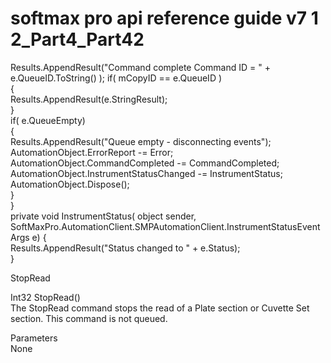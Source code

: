 # softmax pro api reference guide v7 1 2\_Part4\_Part42

Results.AppendResult("Command complete Command ID = " + e.QueueID.ToString() ); if( mCopyID == e.QueueID )\
{\
Results.AppendResult(e.StringResult);\
}\
if( e.QueueEmpty)\
{\
Results.AppendResult("Queue empty - disconnecting events");\
AutomationObject.ErrorReport -= Error;\
AutomationObject.CommandCompleted -= CommandCompleted;\
AutomationObject.InstrumentStatusChanged -= InstrumentStatus;\
AutomationObject.Dispose();\
}\
}\
private void InstrumentStatus( object sender,\
SoftMaxPro.AutomationClient.SMPAutomationClient.InstrumentStatusEventArgs e) {\
Results.AppendResult("Status changed to " + e.Status);\
}

StopRead

Int32 StopRead()\
The StopRead command stops the read of a Plate section or Cuvette Set section. This command is not queued.

Parameters\
None

